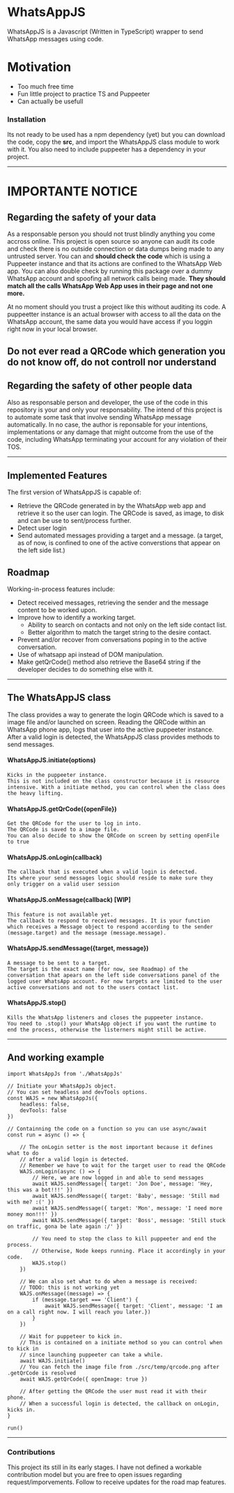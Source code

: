 # WhatsAppJS

WhatsAppJS is a Javascript (Written in TypeScript) wrapper to send WhatsApp messages using code.

# Motivation

  - Too much free time
  - Fun little project to practice TS and Puppeeter
  - Can actually be usefull

### Installation

Its not ready to be used has a npm dependency (yet) but you can download the code, copy the **src**, and import the WhatsAppJS class module to work with it. You also need to include puppeeter has a dependency in your project.

---
# IMPORTANTE NOTICE
## Regarding the safety of your data
As a responsable person you should not trust blindly anything you come accross online. This project is open source so anyone can audit its code and check there is no outside connection or data dumps being made to any untrusted server. You can and **should check the code** which is using a Puppeeter instance and that its actions are confined to the WhatsApp Web app. You can also double check by running this package over a dummy WhatsApp account and spoofing all network calls being made. **They should match all the calls WhatsApp Web App uses in their page and not one more.**

At no moment should you trust a project like this without auditing its code. A puppeetter instance is an actual browser with access to all the data on the WhatsApp account, the same data you would have access if you loggin right now in your local browser.

## **Do not ever read a QRCode which generation you do not know off, do not controll nor understand**

## Regarding the safety of other people data
Also as responsable person and developer, the use of the code in this repository is your and only your responsability. The intend of this project is to automate some task that involve sending WhatsApp message automatically. In no case, the author is reponsable for your intentions, implementations or any damage that might outcome from the use of the code, including WhatsApp terminating your account for any violation of their TOS.

---
## Implemented Features

The first version of WhatsAppJS is capable of:
- Retrieve the QRCode generated in by the WhatsApp web app and retrieve it so the user can login. The QRCode is saved, as image, to disk and can be use to sent/process further.
- Detect user login
- Send automated messages providing a target and a message. (a target, as of now, is confined to one of the active converstions that appear on the left side list.)

## Roadmap

Working-in-process features include:
- Detect received messages, retrieving the sender and the message content to be worked upon.
- Improve how to identify a working target.
   - Ability to search on contacts and not only on the left side contact list.
   - Better algorithm to match the target string to the desire contact.
- Prevent and/or recover from conversations poping in to the active conversation.
- Use of whatsapp api instead of DOM manipulation.
- Make getQrCode() method also retrieve the Base64 string if the developer decides to do something else with it.

---
## The WhatsAppJS class

The class provides a way to generate the login QRCode which is saved to a image file and/or launched on screen. Reading the QRCode within an WhatsApp phone app, logs that user into the active puppeeter instance.
After a valid login is detected, the WhatsAppJS class provides methods to send messages.

#### WhatsAppJS.initiate(options)
```
Kicks in the puppeeter instance.
This is not included on the class constructor because it is resource intensive. With a initiate method, you can control when the class does the heavy lifting.
```
#### WhatsAppJS.getQrCode({openFile})
```
Get the QRCode for the user to log in into.
The QRCode is saved to a image file.
You can also decide to show the QRCode on screen by setting openFile to true
```
#### WhatsAppJS.onLogin(callback)
```
The callback that is executed when a valid login is detected.
Its where your send messages logic should reside to make sure they only trigger on a valid user session
```
#### WhatsAppJS.onMessage(callback) [WIP]
```
This feature is not available yet.
The callback to respond to received messages. It is your function which receives a Message object to respond according to the sender (message.target) and the message (message.message). 
```
#### WhatsAppJS.sendMessage({target, message})
```
A message to be sent to a target.
The target is the exact name (for now, see Roadmap) of the conversation that apears on the left side conversations panel of the logged user WhatsApp account. For now targets are limited to the user active conversations and not to the users contact list.
```
#### WhatsAppJS.stop()
```
Kills the WhatsApp listeners and closes the puppeeter instance.
You need to .stop() your WhatsApp object if you want the runtime to end the process, otherwise the listerners might still be active.
```

---
## And working example
```
import WhatsAppJs from './WhatsAppJs'

// Initiate your WhatsAppJs object.
// You can set headless and devTools options.
const WAJS = new WhatsAppJs({
    headless: false,
    devTools: false
})

// Containning the code on a function so you can use async/await
const run = async () => {
    
    // The onLogin setter is the most important because it defines what to do
    // after a valid login is detected.
    // Remember we have to wait for the target user to read the QRCode
    WAJS.onLogin(async () => {
        // Here, we are now logged in and able to send messages
        await WAJS.sendMessage({ target: 'Jon Doe', message: 'Hey, this was a bot!!!' })
        await WAJS.sendMessage({ target: 'Baby', message: 'Still mad with me? :(' })
        await WAJS.sendMessage({ target: 'Mon', message: 'I need more money mon!!!' })
        await WAJS.sendMessage({ target: 'Boss', message: 'Still stuck on traffic, gona be late again :/' })

        // You need to stop the class to kill puppeeter and end the process.
        // Otherwise, Node keeps running. Place it accordingly in your code.
        WAJS.stop()
    })

    // We can also set what to do when a message is received:
    // TODO: this is not working yet 
    WAJS.onMessage((message) => {
        if (message.target === 'Client') {
            await WAJS.sendMessage({ target: 'Client', message: 'I am on a call right now. I will reach you later.})
        }
    })

    // Wait for puppeteer to kick in.
    // This is contained on a initiate method so you can control when to kick in
    // since launching puppeeter can take a while.
    await WAJS.initiate()
    // You can fetch the image file from ./src/temp/qrcode.png after .getQrCode is resolved
    await WAJS.getQrCode({ openImage: true })

    // After getting the QRCode the user must read it with their phone.
    // When a successful login is detected, the callback on onLogin, kicks in.
}

run()
```

---
### Contributions
This project its still in its early stages.
I have not defined a workable contribution model but you are free to open issues regarding request/imporvements.
Follow to receive updates for the road map features.

